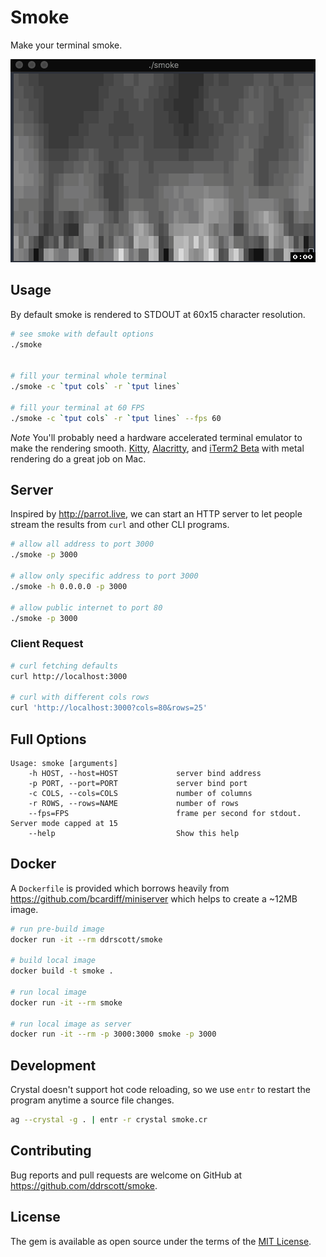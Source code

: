 # Smoke

Make your terminal smoke.

<img src="smoke-demo.gif" alt="terminal demo animated gif"/>

## Usage
By default smoke is rendered to STDOUT at 60x15 character resolution.

```sh
# see smoke with default options
./smoke


# fill your terminal whole terminal
./smoke -c `tput cols` -r `tput lines`

# fill your terminal at 60 FPS
./smoke -c `tput cols` -r `tput lines` --fps 60
```

*Note* You'll probably need a hardware accelerated terminal emulator to make the rendering smooth. [Kitty](https://github.com/kovidgoyal/kitty), [Alacritty](https://github.com/jwilm/alacritty), and [iTerm2 Beta](https://github.com/gnachman/iTerm2) with metal rendering do a great job on Mac.

## Server

Inspired by http://parrot.live, we can start an HTTP server to let people stream the results from `curl` and other CLI programs. 

```sh
# allow all address to port 3000
./smoke -p 3000

# allow only specific address to port 3000
./smoke -h 0.0.0.0 -p 3000

# allow public internet to port 80
./smoke -p 3000
```

### Client Request
```sh
# curl fetching defaults
curl http://localhost:3000

# curl with different cols rows
curl 'http://localhost:3000?cols=80&rows=25'
```

## Full Options
```
Usage: smoke [arguments]
    -h HOST, --host=HOST             server bind address
    -p PORT, --port=PORT             server bind port
    -c COLS, --cols=COLS             number of columns
    -r ROWS, --rows=NAME             number of rows
    --fps=FPS                        frame per second for stdout. Server mode capped at 15
    --help                           Show this help
```

## Docker

A `Dockerfile` is provided which borrows heavily from https://github.com/bcardiff/miniserver which helps to create a ~12MB image.

```sh
# run pre-build image
docker run -it --rm ddrscott/smoke

# build local image
docker build -t smoke .

# run local image
docker run -it --rm smoke

# run local image as server
docker run -it --rm -p 3000:3000 smoke -p 3000
```

## Development

Crystal doesn't support hot code reloading, so we use `entr` to restart the program anytime a source file changes.
```sh
ag --crystal -g . | entr -r crystal smoke.cr
```

## Contributing

Bug reports and pull requests are welcome on GitHub at https://github.com/ddrscott/smoke.

## License

The gem is available as open source under the terms of the [MIT
License](http://opensource.org/licenses/MIT).
